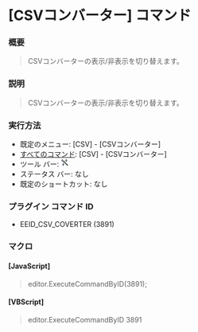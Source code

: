 # \[CSVコンバーター\] コマンド

### 概要

> CSVコンバーターの表示/非表示を切り替えます。

### 説明

> CSVコンバーターの表示/非表示を切り替えます。

### 実行方法

- 既定のメニュー: \[CSV\] - \[CSVコンバーター\]
- [すべてのコマンド](../../glossary/allcommands): \[CSV\] - \[CSVコンバーター\]
- ツール バー: ![](../../images/convert_to.gif)
- ステータス バー: なし
- 既定のショートカット: なし

### プラグイン コマンド ID

- EEID\_CSV\_COVERTER (3891)

### マクロ

#### \[JavaScript\]

> editor.ExecuteCommandByID(3891);

#### \[VBScript\]

> editor.ExecuteCommandByID 3891
